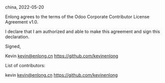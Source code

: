 china, 2022-05-20

Enlong agrees to the terms of the Odoo Corporate Contributor License Agreement v1.0.

I declare that I am authorized and able to make this agreement and sign this declaration.

Signed,

Kevin kevin@enlong.cn https://github.com/kevinenlong

List of contributors:

kevin kevin@enlong.cn https://github.com/kevinenlong
